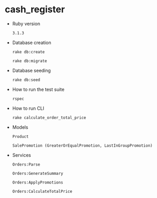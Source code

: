 # cash_register

* Ruby version 

    `3.1.3`

* Database creation

    `rake db:create`

    `rake db:migrate`

* Database seeding

    `rake db:seed`

* How to run the test suite

    `rspec`

* How to run CLI

    `rake calculate_order_total_price`

* Models

    `Product`

    `SalePromotion (GreaterOrEqualPromotion, LastInGroupPromotion)`

* Services

    `Orders:Parse`

    `Orders:GenerateSummary`

    `Orders:ApplyPromotions`

    `Orders:CalculateTotalPrice`
